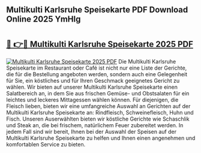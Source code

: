 ## Multikulti Karlsruhe Speisekarte PDF Download Online 2025 YmHlg

# <h2><a href="http://gcbtmd.nevu.top/?p=Multikulti+Karlsruhe+Speisekarte">🔗 👉🔴 Multikulti Karlsruhe Speisekarte 2025 PDF</a></h2>

[![Multikulti Karlsruhe Speisekarte 2025 PDF](https://i.imgur.com/dBaPXMq.png)](http://gcbtmd.nevu.top/?p=Multikulti+Karlsruhe+Speisekarte)
Die Multikulti Karlsruhe Speisekarte im Restaurant oder Café ist nicht nur eine Liste der Gerichte, die für die Bestellung angeboten werden, sondern auch eine Gelegenheit für Sie, ein köstliches und für Ihren Geschmack geeignetes Gericht zu wählen. Wir bieten auf unserer Multikulti Karlsruhe Speisekarte einen Salatbereich an, in dem Sie aus frischen Gemüse- und Obstsalaten für ein leichtes und leckeres Mittagessen wählen können. Für diejenigen, die Fleisch lieben, bieten wir eine umfangreiche Auswahl an Gerichten auf der Multikulti Karlsruhe Speisekarte an: Rindfleisch, Schweinefleisch, Huhn und Fisch. Unseren Auserwählten bieten wir köstliche Gerichte wie Schaschlik und Steak an, die bei frischem, natürlichem Feuer zubereitet werden. In jedem Fall sind wir bereit, Ihnen bei der Auswahl der Speisen auf der Multikulti Karlsruhe Speisekarte zu helfen und Ihnen einen angenehmen und komfortablen Service zu bieten.

